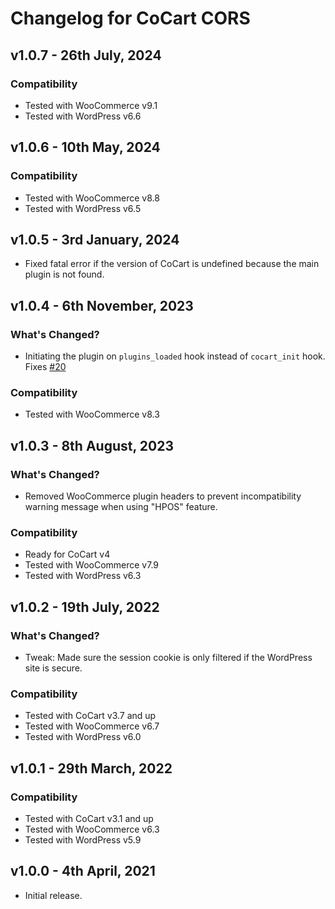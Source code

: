 # Changelog for CoCart CORS

## v1.0.7 - 26th July, 2024

### Compatibility

* Tested with WooCommerce v9.1
* Tested with WordPress v6.6

## v1.0.6 - 10th May, 2024

### Compatibility

* Tested with WooCommerce v8.8
* Tested with WordPress v6.5

## v1.0.5 - 3rd January, 2024

* Fixed fatal error if the version of CoCart is undefined because the main plugin is not found.

## v1.0.4 - 6th November, 2023

### What's Changed?

* Initiating the plugin on `plugins_loaded` hook instead of `cocart_init` hook. Fixes [#20](https://github.com/cocart-headless/cocart-cors/issues/20)

### Compatibility

* Tested with WooCommerce v8.3

## v1.0.3 - 8th August, 2023

### What's Changed?

* Removed WooCommerce plugin headers to prevent incompatibility warning message when using "HPOS" feature.

### Compatibility

* Ready for CoCart v4
* Tested with WooCommerce v7.9
* Tested with WordPress v6.3

## v1.0.2 - 19th July, 2022

### What's Changed?

* Tweak: Made sure the session cookie is only filtered if the WordPress site is secure.

### Compatibility

* Tested with CoCart v3.7 and up
* Tested with WooCommerce v6.7
* Tested with WordPress v6.0

## v1.0.1 - 29th March, 2022

### Compatibility

* Tested with CoCart v3.1 and up
* Tested with WooCommerce v6.3
* Tested with WordPress v5.9

## v1.0.0 - 4th April, 2021

* Initial release.
